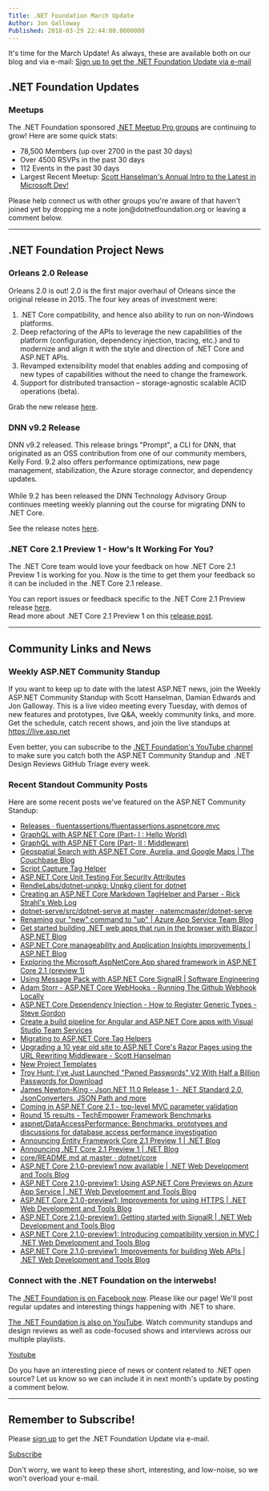 ```yaml
---
Title: .NET Foundation March Update
Author: Jon Galloway
Published: 2018-03-29 22:44:00.0000000
---
```

<p>It's time for the March Update! As always, these are available both on our blog and via e-mail: <a href="http://eepurl.com/dhL_qb">Sign up to get the .NET Foundation Update via e-mail</a></p>

<h2>.NET Foundation Updates</h2>

<h3>Meetups</h3>

<p>The .NET Foundation sponsored <a href="https://www.meetup.com/pro/dotnet">.NET Meetup Pro groups</a> are continuing to grow! Here are some quick stats:</p>

<ul>
<li>78,500 Members (up over 2700 in the past 30 days)</li>
<li>Over 4500 RSVPs in the past 30 days</li>
<li>112 Events in the past 30 days</li>
<li>Largest Recent Meetup:&nbsp;<a href="https://www.meetup.com/PADNUG/events/238627373/">Scott Hanselman's Annual Intro to the Latest in Microsoft Dev!</a></li>
</ul>

<p>Please help connect us with other groups you're aware of that haven't joined yet by dropping me a note <a>jon@dotnetfoundation.org</a> or leaving a comment below.​</p>

<hr />
<h2>.NET Foundation Project News</h2>

<h3>Orleans 2.0 Release</h3>

<p>Orleans 2.0 is out!&nbsp;2.0 is the first major overhaul of Orleans since the original release in 2015. The four key areas of investment were:</p>

<ol>
<li>.NET Core compatibility, and hence also ability to run on non-Windows platforms.</li>
<li>Deep refactoring of the APIs to leverage the new capabilities of the platform (configuration, dependency injection, tracing, etc.) and to modernize and align it with the style and direction of .NET Core and ASP.NET APIs.</li>
<li>Revamped extensibility model that enables adding and composing of new types of capabilities without the need to change the framework.</li>
<li>Support for distributed transaction – storage-agnostic scalable ACID operations (beta).</li>
</ol>

<p>Grab the new release <a href="https://github.com/dotnet/orleans/releases/tag/v2.0.0">here</a>.</p>

<h3>DNN v9.2 Release</h3>

<p>DNN v9.2 released. This release brings "Prompt", a CLI for DNN, that originated as an OSS contribution from one of our community members, Kelly Ford. 9.2 also offers performance optimizations, new page management, stabilization, the Azure storage connector, and dependency updates.<br />
<br />
While 9.2 has been released the DNN Technology Advisory Group continues meeting weekly planning out the course for migrating DNN to .NET Core.</p>

<p>See the release notes <a href="http://www.dnnsoftware.com/community-blog/cid/155509/dnn-platform-and-evoq-92-release-notes">here</a>.</p>

<h3>.NET Core 2.1 Preview 1 - How's It Working For You?</h3>

<p>The .NET Core team would love your feedback on how .NET Core 2.1 Preview 1 is working for you. Now is the time to get them your feedback so it can be included in the .NET Core 2.1 release.</p>

<p>You can report issues or feedback specific to the .NET Core 2.1 Preview release&nbsp;<a href="https://github.com/dotnet/core/issues/1297">here</a>.&nbsp;&nbsp;<br />
Read more about .NET Core 2.1 Preview 1 on this&nbsp;<a href="https://blogs.msdn.microsoft.com/dotnet/2018/02/27/announcing-net-core-2-1-preview-1/">release post</a>.</p>

<p></p>

<p></p>

<hr />
<h2>Community Links and News</h2>

<h3>Weekly ASP.NET Community Standup</h3>

<p>If you want to keep up to date with the latest ASP.NET news, join the Weekly ASP.NET Community Standup with Scott Hanselman, Damian Edwards and Jon Galloway. This is a live video meeting every Tuesday, with demos of new features and prototypes, live Q&amp;A, weekly community links, and more. Get the schedule, catch recent shows, and join the live standups at <a href="https://live.asp.net">https://live.asp.net</a></p>

<p>Even better, you can subscribe to the <a href="https://www.youtube.com/channel/UCiaZbznpWV1o-KLxj8zqR6A/playlists">.NET Foundation's YouTube channel</a> to make sure you catch both the ASP.NET Community Standup and&nbsp; .NET Design Reviews GitHub Triage every week.</p>

<h3></h3>

<h3>Recent Standout Community Posts</h3>

<p>Here are some recent posts we've featured on the ASP.NET Community Standup:</p>

<ul>
<li><a href="https://github.com/fluentassertions/fluentassertions.aspnetcore.mvc/releases">Releases · fluentassertions/fluentassertions.aspnetcore.mvc </a></li>
<li><a href="http://fiyazhasan.me/graphql-with-asp-net-core/">GraphQL with ASP.NET Core (Part- I : Hello World) </a></li>
<li><a href="chrome-extension://klbibkeccnjlkjkiokjodocebajanakg/suspended.html#ttl=GraphQL%20with%20ASP.NET%20Core%20(Part-%20II%20%3A%20Middleware)&amp;uri=http://fiyazhasan.me/graphql-with-asp-net-core-part-ii-middleware/">GraphQL with ASP.NET Core (Part- II : Middleware) </a></li>
<li><a href="https://blog.couchbase.com/geospatial-aspnet-aurelia-google-maps/">Geospatial Search with ASP.NET Core, Aurelia, and Google Maps | The Couchbase Blog </a></li>
<li><a href="https://berserkerdotnet.github.io/blog/script-capture-tag-helper/">Script Capture Tag Helper </a></li>
<li><a href="https://davidpine.net/blog/asp-net-core-security-unit-testing/">ASP.NET Core Unit Testing For Security Attributes </a></li>
<li><a href="https://github.com/RendleLabs/dotnet-unpkg#dotnet-unpkg">RendleLabs/dotnet-unpkg: Unpkg client for dotnet </a></li>
<li><a href="https://weblog.west-wind.com/posts/2018/Mar/23/Creating-an-ASPNET-Core-Markdown-TagHelper-and-Parser">Creating an ASP.NET Core Markdown TagHelper and Parser - Rick Strahl's Web Log </a></li>
<li><a href="https://github.com/natemcmaster/dotnet-serve/tree/master/src/dotnet-serve">dotnet-serve/src/dotnet-serve at master · natemcmaster/dotnet-serve </a></li>
<li><a href="https://blogs.msdn.microsoft.com/appserviceteam/2018/03/22/renaming-our-new-command-to-up/?WT.mc_id=announcement-twitter-shboyer">Renaming our "new" command to "up" | Azure App Service Team Blog </a></li>
<li><a href="https://blogs.msdn.microsoft.com/webdev/2018/03/22/get-started-building-net-web-apps-in-the-browser-with-blazor/">Get started building .NET web apps that run in the browser with Blazor | ASP.NET Blog </a></li>
<li><a href="https://blogs.msdn.microsoft.com/webdev/2018/03/22/asp-net-core-manageability-and-application-insights-improvements/">ASP.NET Core manageability and Application Insights improvements | ASP.NET Blog </a></li>
<li><a href="https://andrewlock.net/exploring-the-microsoft-aspnetcore-app-shared-framework-in-asp-net-core-2-1-preview-1/">Exploring the Microsoft.AspNetCore.App shared framework in ASP.NET Core 2.1 (preview 1) </a></li>
<li><a href="https://damienbod.com/2018/03/19/using-message-pack-with-asp-net-core-signalr/">Using Message Pack with ASP.NET Core SignalR | Software Engineering </a></li>
<li><a href="https://adamstorr.azurewebsites.net/blog/aspnetcore-webhooks-running-the-github-webhook">Adam Storr - ASP.NET Core WebHooks - Running The Github Webhook Locally </a></li>
<li><a href="https://www.stevejgordon.co.uk/asp-net-core-dependency-injection-how-to-register-generic-types">ASP.NET Core Dependency Injection - How to Register Generic Types - Steve Gordon </a></li>
<li><a href="https://offering.solutions/blog/articles/2018/03/08/create-build-pipeline-for-angular-and-aspnetcore-app-with-visual-studio-team-services/">Create a build pipeline for Angular and ASP.NET Core apps with Visual Studio Team Services </a></li>
<li><a href="https://www.telerik.com/blogs/migrating-to-asp-dotnet-core-tag-helpers">Migrating to ASP.NET Core Tag Helpers </a></li>
<li><a href="https://www.hanselman.com/blog/UpgradingA10YearOldSiteToASPNETCoresRazorPagesUsingTheURLRewritingMiddleware.aspx">Upgrading a 10 year old site to ASP.NET Core's Razor Pages using the URL Rewriting Middleware - Scott Hanselman </a></li>
<li><a href="http://piranhacms.org/blog/new-project-templates">New Project Templates </a></li>
<li><a href="https://www.troyhunt.com/ive-just-launched-pwned-passwords-version-2/">Troy Hunt: I've Just Launched "Pwned Passwords" V2 With Half a Billion Passwords for Download </a></li>
<li><a href="http://james.newtonking.com/archive/2018/02/22/json-net-11-0-release-1-net-standard-2-0-jsonconverters-json-path-and-more">James Newton-King - Json.NET 11.0 Release 1 - .NET Standard 2.0, JsonConverters, JSON Path and more </a></li>
<li><a href="https://andrewlock.net/coming-in-asp-net-core-2-1-top-level-mvc-parameter-validation/">Coming in ASP.NET Core 2.1 - top-level MVC parameter validation </a></li>
<li><a href="https://www.techempower.com/benchmarks/#section=data-r15&amp;hw=ph&amp;test=fortune">Round 15 results - TechEmpower Framework Benchmarks </a></li>
<li><a href="https://github.com/aspnet/dataAccessPerformance/">aspnet/DataAccessPerformance: Benchmarks, prototypes and discussions for database access performance investigation </a></li>
<li><a href="https://blogs.msdn.microsoft.com/dotnet/2018/02/27/announcing-entity-framework-core-2-1-preview-1/">Announcing Entity Framework Core 2.1 Preview 1 | .NET Blog </a></li>
<li><a href="https://blogs.msdn.microsoft.com/dotnet/2018/02/27/announcing-net-core-2-1-preview-1/">Announcing .NET Core 2.1 Preview 1 | .NET Blog </a></li>
<li><a href="https://github.com/dotnet/core/blob/master/samples/dotnetsay/README.md">core/README.md at master · dotnet/core </a></li>
<li><a href="https://blogs.msdn.microsoft.com/webdev/2018/02/27/asp-net-core-2-1-0-preview1-now-available/">ASP.NET Core 2.1.0-preview1 now available | .NET Web Development and Tools Blog </a></li>
<li><a href="https://blogs.msdn.microsoft.com/webdev/2018/02/27/asp-net-core-2-1-0-preview1-using-asp-net-core-previews-on-azure-app-service/">ASP.NET Core 2.1.0-preview1: Using ASP.NET Core Previews on Azure App Service | .NET Web Development and Tools Blog </a></li>
<li><a href="https://blogs.msdn.microsoft.com/webdev/2018/02/27/asp-net-core-2-1-https-improvements/">ASP.NET Core 2.1.0-preview1: Improvements for using HTTPS | .NET Web Development and Tools Blog </a></li>
<li><a href="https://blogs.msdn.microsoft.com/webdev/2018/02/27/asp-net-core-2-1-0-preview1-getting-started-with-signalr/">ASP.NET Core 2.1.0-preview1: Getting started with SignalR | .NET Web Development and Tools Blog </a></li>
<li><a href="https://blogs.msdn.microsoft.com/webdev/2018/02/27/introducing-compatibility-version-in-mvc/">ASP.NET Core 2.1.0-preview1: Introducing compatibility version in MVC | .NET Web Development and Tools Blog </a></li>
<li><a href="https://blogs.msdn.microsoft.com/webdev/2018/02/27/asp-net-core-2-1-web-apis/">ASP.NET Core 2.1.0-preview1: Improvements for building Web APIs | .NET Web Development and Tools Blog </a></li>
</ul>

<h3>Connect with the .NET Foundation on the interwebs!</h3>

<ul>
</ul>

<p>The <a href="https://www.facebook.com/dotnetfoundation/">.NET Foundation is on Facebook now</a>. Please like our page! We'll post regular updates and interesting things happening with .NET to share.</p>

<p><a href="https://www.youtube.com/NETFoundation">The .NET Foundation is also on YouTube</a>. Watch community standups and design reviews as well as code-focused shows and interviews across our multiple playlists.</p>

<p><a href="https://www.youtube.com/NETFoundation">Youtube</a></p>

<p>Do you have an interesting piece of news or content related to .NET open source? Let us know so we can include it in next month's update by posting a comment below.</p>

<hr />
<h2>Remember to Subscribe!</h2>

<p>Please <a href="http://eepurl.com/dhL_qb">sign up</a> to get the .NET Foundation Update via e-mail.</p>

<p><a href="http://eepurl.com/dhL_qb">Subscribe</a></p>

<p>Don't worry, we want to keep these short, interesting, and low-noise, so we won't overload your e-mail.</p>
